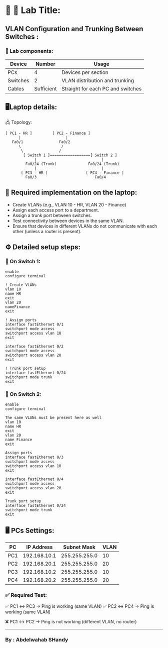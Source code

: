 # 🧪 🔧 Lab Title:

## VLAN Configuration and Trunking Between Switches :

### 🧱 Lab components:

| Device | Number | Usage |
| -------- | ----- | -------------------------- |
| PCs | 4 | Devices per section |
| Switches | 2 | VLAN distribution and trunking |
| Cables | Sufficient | Straight for each PC and switches |

## 🖥️Laptop details:

🖧 Topology:

```
[ PC1 - HR ]         [ PC2 - Finance ]
      |                    |
   Fa0/1                Fa0/2
      \                  /
       \                /
        [ Switch 1 ]==================[ Switch 2 ]
             |                             |
         Fa0/24 (Trunk)              Fa0/24 (Trunk)
             |                             |
       [ PC3 - HR ]                 [ PC4 - Finance ]
         Fa0/3                          Fa0/4

```

## 🎯 Required implementation on the laptop:

- Create VLANs (e.g., VLAN 10 - HR, VLAN 20 - Finance)
- Assign each access port to a department.
- Assign a trunk port between switches.
- Test connectivity between devices in the same VLAN.
- Ensure that devices in different VLANs do not communicate with each other (unless a router is present).

## ⚙️ Detailed setup steps:

### 🔵 On Switch 1:

```
enable
configure terminal

! Create VLANs
vlan 10
name HR
exit
vlan 20
nameFinance
exit

! Assign ports
interface fastEthernet 0/1
switchport mode access
switchport access vlan 10
exit

interface fastEthernet 0/2
switchport mode access
switchport access vlan 20
exit

! Trunk port setup
interface fastEthernet 0/24
switchport mode trunk
exit
```

### 🔵 On Switch 2:

```
enable
configure terminal

The same VLANs must be present here as well
vlan 10
name HR
exit
vlan 20
name Finance
exit

Assign ports
interface fastEthernet 0/3
switchport mode access
switchport access vlan 10
exit

interface fastEthernet 0/4
switchport mode access
switchport access vlan 20
exit

Trunk port setup
interface fastEthernet 0/24
switchport mode trunk
exit
```

## 🖥️ PCs Settings:

| PC  | IP Address   | Subnet Mask   | VLAN |
| --- | ------------ | ------------- | ---- |
| PC1 | 192.168.10.1 | 255.255.255.0 | 10   |
| PC2 | 192.168.20.1 | 255.255.255.0 | 20   |
| PC3 | 192.168.10.2 | 255.255.255.0 | 10   |
| PC4 | 192.168.20.2 | 255.255.255.0 | 20   |


### ✅ Required Test:

✅ PC1 ↔ PC3 → Ping is working (same VLAN)
✅ PC2 ↔ PC4 → Ping is working (same VLAN)


❌ PC1 ↔ PC2 → Ping is not working (different VLAN, no router)

---

### **By : Abdelwahab SHandy**